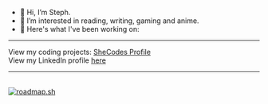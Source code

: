 - 👋 Hi, I’m Steph.
- 👀 I’m interested in reading, writing, gaming and anime.
- 🌱 Here's what I've been working on:
---

View my coding projects: [SheCodes Profile](https://www.shecodes.io/graduates/131123-stephanie-rodriguez)  
View my LinkedIn profile <a href="https://www.linkedin.com/in/stephanie-rodriguez-mr">here</a>

---

<br />
<a href="https://roadmap.sh"><img src="https://roadmap.sh/card/tall/6661016ab998f3b3c7d6b33a?variant=dark&roadmaps=frontend" alt="roadmap.sh"/></a>
<!---
steph-sketch850/steph-sketch850 is a ✨ special ✨ repository because its `README.md` (this file) appears on your GitHub profile.
You can click the Preview link to take a look at your changes.
--->
